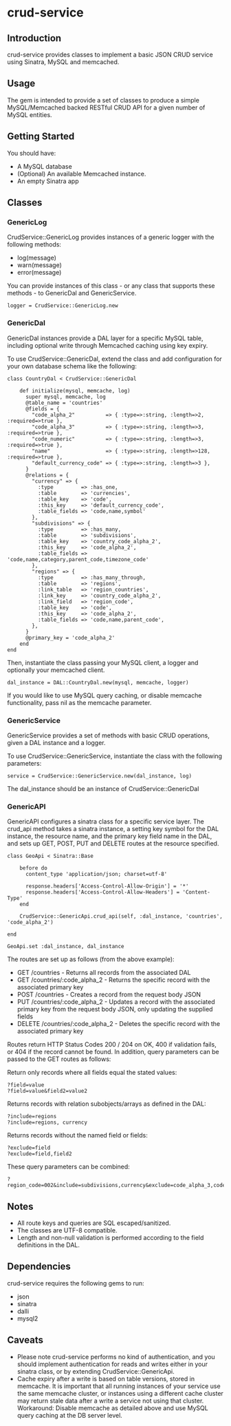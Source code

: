 crud-service
============

## Introduction

crud-service provides classes to implement a basic JSON CRUD service using Sinatra, MySQL and memcached.

## Usage

The gem is intended to provide a set of classes to produce a simple MySQL/Memcached backed RESTful CRUD API for a given number of MySQL entities.

## Getting Started

You should have:

* A MySQL database
* (Optional) An available Memcached instance.
* An empty Sinatra app

## Classes

### GenericLog

CrudService::GenericLog provides instances of a generic logger with the following methods:

* log(message)
* warn(message)
* error(message)

You can provide instances of this class - or any class that supports these methods - to GenericDal and GenericService.

	logger = CrudService::GenericLog.new

### GenericDal

GenericDal instances provide a DAL layer for a specific MySQL table, including optional write through Memcached caching using key expiry.

To use CrudService::GenericDal, extend the class and add configuration for your own database schema like the following:

	class CountryDal < CrudService::GenericDal

	    def initialize(mysql, memcache, log) 
	      super mysql, memcache, log
	      @table_name = 'countries'
	      @fields = {
	        "code_alpha_2"          => { :type=>:string, :length=>2, :required=>true },
	        "code_alpha_3"          => { :type=>:string, :length=>3, :required=>true },
	        "code_numeric"          => { :type=>:string, :length=>3, :required=>true },
	        "name"                  => { :type=>:string, :length=>128, :required=>true },
	        "default_currency_code" => { :type=>:string, :length=>3 },
	      }
	      @relations = {
	        "currency" => { 
	          :type         => :has_one, 
	          :table        => 'currencies',
	          :table_key    => 'code', 
	          :this_key     => 'default_currency_code',
	          :table_fields => 'code,name,symbol'
	        },
	        "subdivisions" => { 
	          :type         => :has_many, 
	          :table        => 'subdivisions',
	          :table_key    => 'country_code_alpha_2', 
	          :this_key     => 'code_alpha_2',
	          :table_fields => 'code,name,category,parent_code,timezone_code'
	        },
	        "regions" => { 
	          :type         => :has_many_through, 
	          :table        => 'regions',
	          :link_table   => 'region_countries',
	          :link_key     => 'country_code_alpha_2',
	          :link_field   => 'region_code',
	          :table_key    => 'code', 
	          :this_key     => 'code_alpha_2',
	          :table_fields => 'code,name,parent_code',
	        },
	      }
	      @primary_key = 'code_alpha_2'
	    end
	end

Then, instantiate the class passing your MySQL client, a logger and optionally your memcached client.

	dal_instance = DAL::CountryDal.new(mysql, memcache, logger)

If you would like to use MySQL query caching, or disable memcache functionality, pass nil as the memcache parameter.

### GenericService

GenericService provides a set of methods with basic CRUD operations, given a DAL instance and a logger.

To use CrudService::GenericService, instantiate the class with the following parameters:

	service = CrudService::GenericService.new(dal_instance, log)

The dal_instance should be an instance of CrudService::GenericDal

### GenericAPI

GenericAPI configures a sinatra class for a specific service layer. The crud_api method takes a sinatra instance, a setting key symbol for the DAL instance, the resource name, and the primary key field name in the DAL, and sets up GET, POST, PUT and DELETE routes at the resource specified.

	class GeoApi < Sinatra::Base

	    before do
	      content_type 'application/json; charset=utf-8'

	      response.headers['Access-Control-Allow-Origin'] = '*'
	      response.headers['Access-Control-Allow-Headers'] = 'Content-Type'
	    end

	    CrudService::GenericApi.crud_api(self, :dal_instance, 'countries', 'code_alpha_2')

	end

	GeoApi.set :dal_instance, dal_instance

The routes are set up as follows (from the above example):

* GET    /countries - Returns all records from the associated DAL
* GET    /countries/:code_alpha_2 - Returns the specific record with the associated primary key
* POST   /countries - Creates a record from the request body JSON
* PUT    /countries/:code_alpha_2 - Updates a record with the associated primary key from the request body JSON, only updating the supplied fields
* DELETE /countries/:code_alpha_2 - Deletes the specific record with the associated primary key

Routes return HTTP Status Codes 200 / 204 on OK, 400 if validation fails, or 404 if the record cannot be found. In addition, query parameters can be passed to the GET routes as follows:

Return only records where all fields equal the stated values:

	?field=value
	?field=value&field2=value2

Returns records with relation subobjects/arrays as defined in the DAL:

	?include=regions
	?include=regions, currency

Returns records without the named field or fields:

	?exclude=field
	?exclude=field,field2

These query parameters can be combined:

	?region_code=002&include=subdivisions,currency&exclude=code_alpha_3,code_numeric

## Notes

* All route keys and queries are SQL escaped/sanitized.
* The classes are UTF-8 compatible.
* Length and non-null validation is performed according to the field definitions in the DAL.

## Dependencies

crud-service requires the following gems to run:

* json
* sinatra
* dalli
* mysql2

## Caveats

* Please note crud-service performs no kind of authentication, and you should implement authentication for reads and writes either in your sinatra class, or by extending CrudService::GenericApi.
* Cache expiry after a write is based on table versions, stored in memcache. It is important that all running instances of your service use the same memcache cluster, or instances using a different cache cluster may return stale data after a write a service not using that cluster. Workaround: Disable memcache as detailed above and use MySQL query caching at the DB server level.





